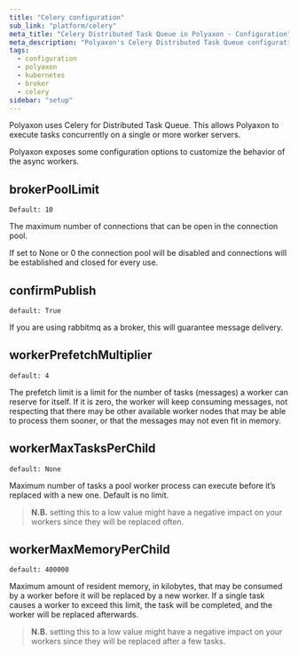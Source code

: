 ```yaml
---
title: "Celery configuration"
sub_link: "platform/celery"
meta_title: "Celery Distributed Task Queue in Polyaxon - Configuration"
meta_description: "Polyaxon's Celery Distributed Task Queue configuration."
tags:
  - configuration
  - polyaxon
  - kubernetes
  - broker
  - celery
sidebar: "setup"
---
```


Polyaxon uses Celery for Distributed Task Queue.
This allows Polyaxon to execute tasks concurrently on a single or more worker servers.

Polyaxon exposes some configuration options to customize the behavior of the async workers.


## brokerPoolLimit

`Default: 10`

The maximum number of connections that can be open in the connection pool.

If set to None or 0 the connection pool will be disabled and connections will be established and closed for every use.


## confirmPublish

`default: True`

If you are using rabbitmq as a broker, this will guarantee message delivery.

## workerPrefetchMultiplier

`default: 4`

The prefetch limit is a limit for the number of tasks (messages) a worker can reserve for itself.
If it is zero, the worker will keep consuming messages, not respecting that there may be other available worker nodes that may be able to process them sooner,
or that the messages may not even fit in memory.


## workerMaxTasksPerChild

`default: None`

Maximum number of tasks a pool worker process can execute before it’s replaced with a new one. Default is no limit.

> **N.B.** setting this to a low value might have a negative impact on your workers since they will be replaced often.

## workerMaxMemoryPerChild

`default: 400000`

Maximum amount of resident memory, in kilobytes, that may be consumed by a worker before it will be replaced by a new worker.
If a single task causes a worker to exceed this limit, the task will be completed, and the worker will be replaced afterwards.

> **N.B.** setting this to a low value might have a negative impact on your workers since they will be replaced after a few tasks.
